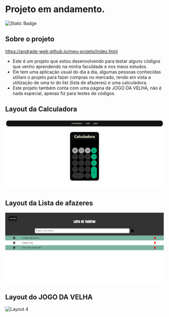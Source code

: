 # Projeto em andamento.
![Static Badge](https://img.shields.io/badge/License-MIT-BLACK)

## Sobre o projeto
https://andrade-web.github.io/meu-projeto/index.html

- Este é um projeto que estou desenvolvendo para testar alguns códigos que venho aprendendo na minha faculdade e nos meus estudos.
- Ele tem uma aplicação usual do dia a dia, algumas pessoas conhecidas utiliam o projeto para fazer compras no mercado, tendo em vista a  utilização de uma to do list (lista de afazeres) e uma calculadora.
- Este projeto também conta com uma página de JOGO DA VELHA, não é nada especial, apenas fiz para testes de códigos.


## Layout da Calculadora

![Layout 1](https://github.com/Andrade-web/meu-projeto/blob/main/1.png)


## Layout da Lista de afazeres 

![Layout 2](https://github.com/Andrade-web/meu-projeto/blob/main/2.png)

## Layout do JOGO DA VELHA

![Layout 4]()
